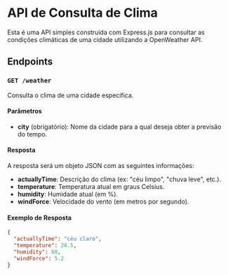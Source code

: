 # API de Consulta de Clima

Esta é uma API simples construída com Express.js para consultar as condições climáticas de uma cidade utilizando a OpenWeather API.

## Endpoints

### `GET /weather`

Consulta o clima de uma cidade específica.

#### Parâmetros

- **city** (obrigatório): Nome da cidade para a qual deseja obter a previsão do tempo.

#### Resposta

A resposta será um objeto JSON com as seguintes informações:

- **actuallyTime**: Descrição do clima (ex: "céu limpo", "chuva leve", etc.).
- **temperature**: Temperatura atual em graus Celsius.
- **humidity**: Humidade atual (em %).
- **windForce**: Velocidade do vento (em metros por segundo).

#### Exemplo de Resposta

```json
{
  "actuallyTime": "céu claro",
  "temperature": 28.5,
  "humidity": 60,
  "windForce": 5.2
}
